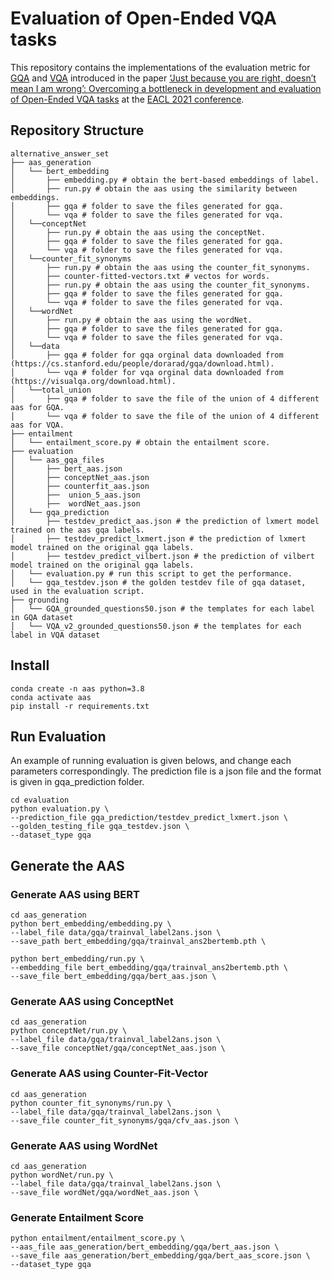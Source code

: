 # Evaluation of Open-Ended VQA tasks
This repository contains the implementations of the evaluation metric for [GQA](https://arxiv.org/pdf/1902.09506.pdf) and [VQA](https://arxiv.org/pdf/1505.00468.pdf) introduced in the paper [‘Just because you are right, doesn’t mean I am wrong’: Overcoming a bottleneck in development and evaluation of Open-Ended VQA tasks](https://arxiv.org/pdf/2103.15022.pdf) at the [EACL 2021 conference](https://2021.eacl.org/).

## Repository Structure
```
alternative_answer_set
├── aas_generation
│   └── bert_embedding
│       ├── embedding.py # obtain the bert-based embeddings of label.
│       ├── run.py # obtain the aas using the similarity between embeddings.
│       ├── gqa # folder to save the files generated for gqa. 
│       └── vqa # folder to save the files generated for vqa.  
│   └──conceptNet
│       ├── run.py # obtain the aas using the conceptNet.
│       ├── gqa # folder to save the files generated for gqa. 
│       └── vqa # folder to save the files generated for vqa.  
│   └──counter_fit_synonyms
│       ├── run.py # obtain the aas using the counter_fit_synonyms.
│       ├── counter-fitted-vectors.txt # vectos for words.
│       ├── run.py # obtain the aas using the counter_fit_synonyms.
│       ├── gqa # folder to save the files generated for gqa. 
│       └── vqa # folder to save the files generated for vqa. 
│   └──wordNet
│       ├── run.py # obtain the aas using the wordNet.
│       ├── gqa # folder to save the files generated for gqa. 
│       └── vqa # folder to save the files generated for vqa.  
│   └──data
│       ├── gqa # folder for gqa orginal data downloaded from (https://cs.stanford.edu/people/dorarad/gqa/download.html). 
│       └── vqa # folder for vqa orginal data downloaded from (https://visualqa.org/download.html). 
│   └──total_union
│       ├── gqa # folder to save the file of the union of 4 different aas for GQA. 
│       └── vqa # folder to save the file of the union of 4 different aas for VQA. 
├── entailment
│   └── entailment_score.py # obtain the entailment score.  
├── evaluation
│   └── aas_gqa_files
│       ├── bert_aas.json  
│       ├── conceptNet_aas.json  
│       ├── counterfit_aas.json  
│       ├──  union_5_aas.json  
│       ├──  wordNet_aas.json  
│   └── gqa_prediction
│       ├── testdev_predict_aas.json # the prediction of lxmert model trained on the aas gqa labels. 
│       ├── testdev_predict_lxmert.json # the prediction of lxmert model trained on the original gqa labels.
│       ├── testdev_predict_vilbert.json # the prediction of vilbert model trained on the original gqa labels.
│   └── evaluation.py # run this script to get the performance.
│   └── gqa_testdev.json # the golden testdev file of gqa dataset, used in the evaluation script. 
├── grounding
│   └── GQA_grounded_questions50.json # the templates for each label in GQA dataset 
│   └── VQA_v2_grounded_questions50.json # the templates for each label in VQA dataset 
```
## Install 
```
conda create -n aas python=3.8
conda activate aas
pip install -r requirements.txt
```
## Run Evaluation
An example of running evaluation is given belows, and change each parameters correspondingly. The prediction file is a json file and the format is given in gqa_prediction folder. 
```
cd evaluation
python evaluation.py \
--prediction_file gqa_prediction/testdev_predict_lxmert.json \
--golden_testing_file gqa_testdev.json \
--dataset_type gqa
```

## Generate the AAS 

### Generate AAS using BERT 
```
cd aas_generation
python bert_embedding/embedding.py \
--label_file data/gqa/trainval_label2ans.json \
--save_path bert_embedding/gqa/trainval_ans2bertemb.pth \

python bert_embedding/run.py \
--embedding_file bert_embedding/gqa/trainval_ans2bertemb.pth \
--save_file bert_embedding/gqa/bert_aas.json \
```
### Generate AAS using ConceptNet 
```
cd aas_generation
python conceptNet/run.py \
--label_file data/gqa/trainval_label2ans.json \
--save_file conceptNet/gqa/conceptNet_aas.json \
```

### Generate AAS using Counter-Fit-Vector 
```
cd aas_generation
python counter_fit_synonyms/run.py \
--label_file data/gqa/trainval_label2ans.json \
--save_file counter_fit_synonyms/gqa/cfv_aas.json \
```

### Generate AAS using WordNet
```
cd aas_generation
python wordNet/run.py \
--label_file data/gqa/trainval_label2ans.json \
--save_file wordNet/gqa/wordNet_aas.json \
```

### Generate Entailment Score 
```
python entailment/entailment_score.py \
--aas_file aas_generation/bert_embedding/gqa/bert_aas.json \
--save_file aas_generation/bert_embedding/gqa/bert_aas_score.json \
--dataset_type gqa
```